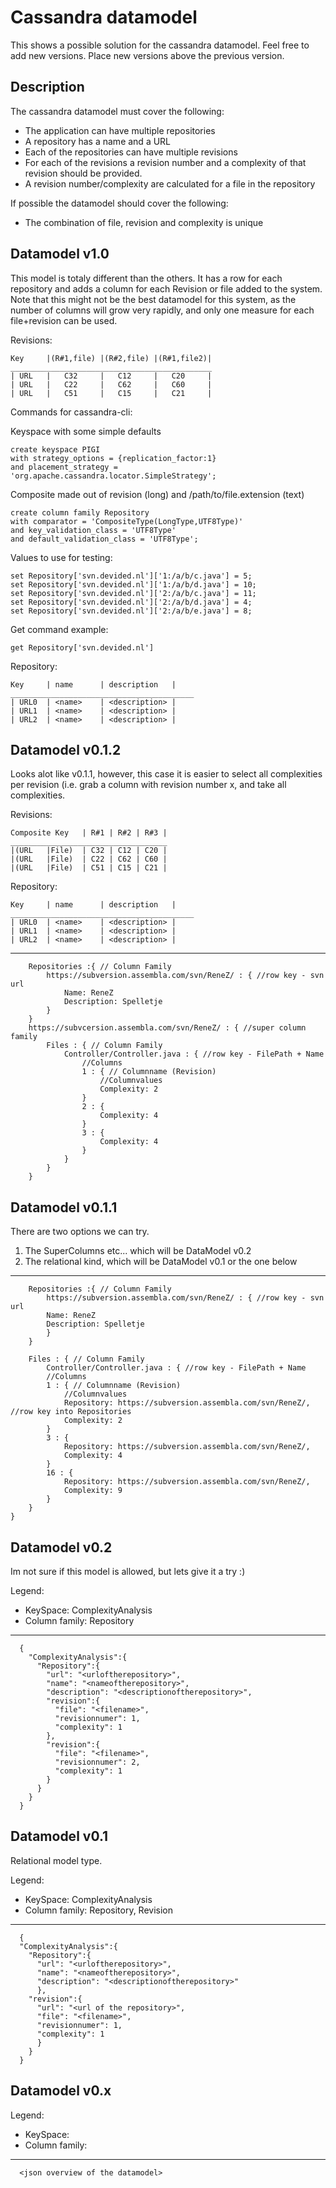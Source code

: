 Cassandra datamodel
===================
This shows a possible solution for the cassandra datamodel. Feel free to add new versions. Place new versions above the 
previous version.

Description
-----------
The cassandra datamodel must cover the following:
* The application can have multiple repositories
* A repository has a name and a URL
* Each of the repositories can have multiple revisions
* For each of the revisions a revision number and a complexity of that revision should be provided.
* A revision number/complexity are calculated for a file in the repository
  
If possible the datamodel should cover the following:
* The combination of file, revision and complexity is unique

Datamodel v1.0
----------------
This model is totaly different than the others. It has a row for each repository and adds a column for each Revision or file added to the system. Note that this might not be the best datamodel for this system, as the number of columns will grow very rapidly, and only one measure for each file+revision can be used.

Revisions:

	Key		|(R#1,file)	|(R#2,file)	|(R#1,file2)|
	_____________________________________________
	| URL	| 	C32		| 	C12		| 	C20		|
	| URL	| 	C22		| 	C62		| 	C60		|
	| URL	| 	C51		| 	C15		| 	C21		|

Commands for cassandra-cli:
 
Keyspace with some simple defaults

	create keyspace PIGI
	with strategy_options = {replication_factor:1}
	and placement_strategy = 'org.apache.cassandra.locator.SimpleStrategy';

Composite made out of revision (long) and /path/to/file.extension (text) 

	create column family Repository
	with comparator = 'CompositeType(LongType,UTF8Type)'
	and key_validation_class = 'UTF8Type'
	and default_validation_class = 'UTF8Type';

Values to use for testing:

	set Repository['svn.devided.nl']['1:/a/b/c.java'] = 5;
	set Repository['svn.devided.nl']['1:/a/b/d.java'] = 10;
	set Repository['svn.devided.nl']['2:/a/b/c.java'] = 11;
	set Repository['svn.devided.nl']['2:/a/b/d.java'] = 4;
	set Repository['svn.devided.nl']['2:/a/b/e.java'] = 8;

Get command example:

	get Repository['svn.devided.nl']

Repository:

	Key		| name		| description	|
	_________________________________________
	| URL0	| <name>	| <description>	|
	| URL1	| <name>	| <description>	|
	| URL2	| <name>	| <description>	|

Datamodel v0.1.2
----------------
Looks alot like v0.1.1, however, this case it is easier to select all complexities per revision (i.e. grab a column with revision number x, and take all complexities.    

Revisions:

	Composite Key	| R#1 | R#2 | R#3 |
	___________________________________
	|(URL	|File)	| C32 | C12 | C20 |
	|(URL	|File)	| C22 | C62 | C60 |
	|(URL	|File)	| C51 | C15 | C21 |
  
Repository:

	Key		| name		| description	|
	_________________________________________
	| URL0	| <name>	| <description>	|
	| URL1	| <name>	| <description>	|
	| URL2	| <name>	| <description>	|
---
		Repositories :{ // Column Family
			https://subversion.assembla.com/svn/ReneZ/ : { //row key - svn url
				Name: ReneZ
				Description: Spelletje
			}
		}
		https://subvcersion.assembla.com/svn/ReneZ/ : { //super column family
			Files : { // Column Family
				Controller/Controller.java : { //row key - FilePath + Name
					//Columns
					1 : { // Columnname (Revision)
						//Columnvalues
						Complexity: 2
					}
					2 : {
						Complexity: 4
					}
					3 : {
						Complexity: 4
					}
				}
			}
		}

Datamodel v0.1.1
----------------

There are two options we can try.   
1. The SuperColumns etc... which will be DataModel v0.2  
2. The relational kind, which will be DataModel v0.1 or the one below  

---
		Repositories :{ // Column Family
			https://subversion.assembla.com/svn/ReneZ/ : { //row key - svn url
			Name: ReneZ
			Description: Spelletje
			}
		}

		Files : { // Column Family
			Controller/Controller.java : { //row key - FilePath + Name
			//Columns
			1 : { // Columnname (Revision)
				//Columnvalues
				Repository: https://subversion.assembla.com/svn/ReneZ/,  //row key into Repositories
				Complexity: 2
			}
			3 : {
				Repository: https://subversion.assembla.com/svn/ReneZ/,
				Complexity: 4
			}
			16 : {
				Repository: https://subversion.assembla.com/svn/ReneZ/,
				Complexity: 9
			}
		}
	}


Datamodel v0.2
--------------
Im not sure if this model is allowed, but lets give it a try :)

Legend:  
* KeySpace: ComplexityAnalysis  
* Column family: Repository  

---
      {
        "ComplexityAnalysis":{
          "Repository":{
            "url": "<urloftherepository>",
            "name": "<nameoftherepository>",
            "description": "<descriptionoftherepository>",
            "revision":{
              "file": "<filename>",
              "revisionnumer": 1,
              "complexity": 1
            },
            "revision":{
              "file": "<filename>",
              "revisionnumer": 2,
              "complexity": 1
            }
          }
        }
      }
      
Datamodel v0.1
--------------
Relational model type.

Legend:  
* KeySpace: ComplexityAnalysis  
* Column family: Repository, Revision 

---
      {
      "ComplexityAnalysis":{
        "Repository":{
          "url": "<urloftherepository>",
          "name": "<nameoftherepository>",
          "description": "<descriptionoftherepository>"
          },
        "revision":{
          "url": "<url of the repository>",
          "file": "<filename>",
          "revisionnumer": 1,
          "complexity": 1
          }
        }
      }
      
Datamodel v0.x
--------------
<comments>

Legend:  
* KeySpace:   
* Column family:   

---
      <json overview of the datamodel>
    